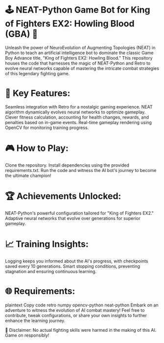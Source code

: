 # 🕹️ NEAT-Python Game Bot for King of Fighters EX2: Howling Blood (GBA) 🤖

Unleash the power of NeuroEvolution of Augmenting Topologies (NEAT) in Python to teach an artificial intelligence bot to dominate the classic Game Boy Advance title, "King of Fighters EX2: Howling Blood." This repository houses the code that harnesses the magic of NEAT-Python and Retro to evolve neural networks capable of mastering the intricate combat strategies of this legendary fighting game.

# 🚀 Key Features:

Seamless integration with Retro for a nostalgic gaming experience.
NEAT algorithm dynamically evolves neural networks to optimize gameplay.
Clever fitness calculation, accounting for health changes, rewards, and penalties based on in-game events.
Real-time gameplay rendering using OpenCV for monitoring training progress.
# 🎮 How to Play:

Clone the repository.
Install dependencies using the provided requirements.txt.
Run the code and witness the AI bot's journey to become the ultimate champion!
# 🏆 Achievements Unlocked:

NEAT-Python's powerful configuration tailored for "King of Fighters EX2."
Adaptive neural networks that evolve over generations for superior gameplay.
# 📈 Training Insights:

Logging keeps you informed about the AI's progress, with checkpoints saved every 10 generations.
Smart stopping conditions, preventing stagnation and ensuring continuous learning.
# 🌐 Requirements:

plaintext
Copy code
retro
numpy
opencv-python
neat-python
Embark on an adventure to witness the evolution of AI combat mastery! Feel free to contribute, tweak configurations, or share your own insights to further enhance the learning journey.

👾 Disclaimer: No actual fighting skills were harmed in the making of this AI. Game on responsibly!
